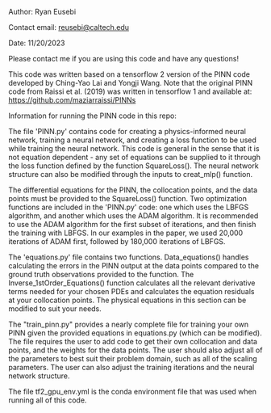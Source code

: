 Author: Ryan Eusebi

Contact email: reusebi@caltech.edu

Date: 11/20/2023

Please contact me if you are using this code and have any questions!

This code was written based on a tensorflow 2 version of the PINN code developed by Ching-Yao Lai and Yongji Wang. Note that the original PINN code from Raissi et al. (2019) was written in tensorflow 1 and available at: https://github.com/maziarraissi/PINNs

Information for running the PINN code in this repo:

The file 'PINN.py' contains code for creating a physics-informed 
neural network, training a neural network, and creating a loss
function to be used while training the neural network. This code is
general in the sense that it is not equation dependent - any set of
equations can be supplied to it through the loss function defined by 
the function SquareLoss(). The neural network structure can also be
modified through the inputs to creat_mlp() function.

The differential equations for the PINN, the collocation points, and
the data points must be provided to the SquareLoss() function. Two 
optimization functions are included in the 'PINN.py' code: one which
uses the LBFGS algorithm, and another which uses the ADAM algorithm.
It is recommended to use the ADAM algorithm for the first subset of
iterations, and then finish the training with LBFGS. In our examples
in the paper, we used 20,000 iterations of ADAM first, followed by
180,000 iterations of LBFGS.

The 'equations.py' file contains two functions. Data_equations()
handles calculating the errors in the PINN output at the data points
compared to the ground truth observations provided to the function. 
The Inverse_1stOrder_Equations() function calculates all the relevant
derivative terms needed for your chosen PDEs and calculates the equation
residuals at your collocation points. The physical equations in this section can be modified to suit your needs.

The "train_pinn.py" provides a nearly complete file for training your own
PINN given the provided equations in equations.py (which can be modified). 
The file requires the user to add code to get their own collocation and data points, and the weights for the data points. The user should also adjust all of the parameters to best suit their problem domain, such as all of the scaling parameters. The user can also adjust the training iterations and the neural network structure.

The file tf2_gpu_env.yml is the conda environment file that was used when running all of this code.


